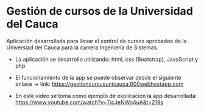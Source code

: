# Gestión de cursos de la Universidad del Cauca
 
 Aplicación desarrollada para llevar el control de cursos aprobados de la Universiad del Cauca para la carrera Ingeniería de Sistemas.

 * La aplicación se desarrollo utilizando: html, css (Bootstrap), JavaScript y php

 * El funcionamiento de la app se puede observar desde el siguiente enlace -> link: https://gestioncursusunicauca.000webhostapp.com

 * En este video se toma como ejemplo de explicación la app desarrollada: https://www.youtube.com/watch?v=TicJeNWo4uA&t=219s
